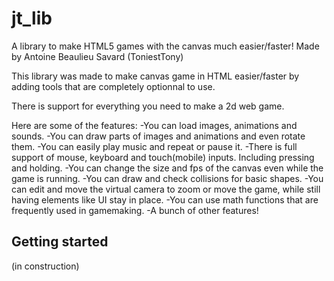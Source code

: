 # jt_lib
A library to make HTML5 games with the canvas much easier/faster! Made by Antoine Beaulieu Savard (ToniestTony)

This library was made to make canvas game in HTML easier/faster by adding tools that are completely optionnal to use.

There is support for everything you need to make a 2d web game.

Here are some of the features:
-You can load images, animations and sounds.
-You can draw parts of images and animations and even rotate them.
-You can easily play music and repeat or pause it.
-There is full support of mouse, keyboard and touch(mobile) inputs. Including pressing and holding.
-You can change the size and fps of the canvas even while the game is running.
-You can draw and check collisions for basic shapes.
-You can edit and move the virtual camera to zoom or move the game, while still having elements like UI stay in place.
-You can use math functions that are frequently used in gamemaking.
-A bunch of other features!

## Getting started
(in construction)
